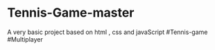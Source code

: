 # Tennis-Game-master
A very basic project based on html , css and javaScript #Tennis-game #Multiplayer
